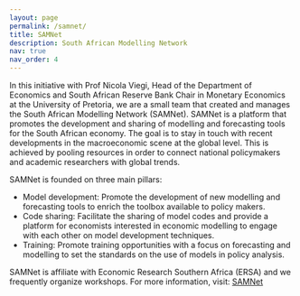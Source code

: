```yaml
---
layout: page
permalink: /samnet/
title: SAMNet
description: South African Modelling Network
nav: true
nav_order: 4
---
```

In this initiative with Prof Nicola Viegi, Head of the Department of Economics and South African Reserve Bank Chair in Monetary Economics at the University of Pretoria, we are a small team that created and manages the South African Modelling Network (SAMNet). SAMNet is a platform that promotes the development and sharing of modelling and forecasting tools for the South African economy. The goal is to stay in touch with recent developments in the macroeconomic scene at the global level. This is achieved by pooling resources in order to connect national policymakers and academic researchers with global trends.

SAMNet is founded on three main pillars:

- Model development: Promote the development of new modelling and forecasting tools to enrich the toolbox available to policy makers.
- Code sharing: Facilitate the sharing of model codes and provide a platform for economists interested in economic modelling to engage with each other on model development techniques.
- Training: Promote training opportunities with a focus on forecasting and modelling to set the standards on the use of models in policy analysis.

SAMNet is affiliate with Economic Research Southern Africa (ERSA) and we frequently organize workshops.
For more information, visit: [SAMNet](https://samnet.org.za/)
